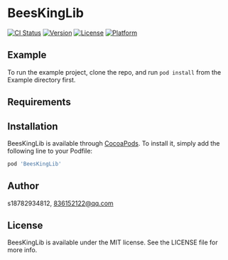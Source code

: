 # BeesKingLib

[![CI Status](https://img.shields.io/travis/s18782934812/BeesKingLib.svg?style=flat)](https://travis-ci.org/s18782934812/BeesKingLib)
[![Version](https://img.shields.io/cocoapods/v/BeesKingLib.svg?style=flat)](https://cocoapods.org/pods/BeesKingLib)
[![License](https://img.shields.io/cocoapods/l/BeesKingLib.svg?style=flat)](https://cocoapods.org/pods/BeesKingLib)
[![Platform](https://img.shields.io/cocoapods/p/BeesKingLib.svg?style=flat)](https://cocoapods.org/pods/BeesKingLib)

## Example

To run the example project, clone the repo, and run `pod install` from the Example directory first.

## Requirements

## Installation

BeesKingLib is available through [CocoaPods](https://cocoapods.org). To install
it, simply add the following line to your Podfile:

```ruby
pod 'BeesKingLib'
```

## Author

s18782934812, 836152122@qq.com

## License

BeesKingLib is available under the MIT license. See the LICENSE file for more info.
